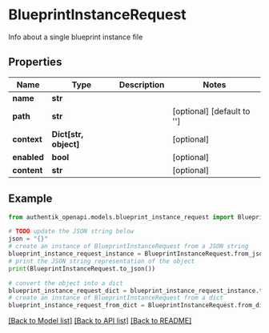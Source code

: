 # BlueprintInstanceRequest

Info about a single blueprint instance file

## Properties

Name | Type | Description | Notes
------------ | ------------- | ------------- | -------------
**name** | **str** |  | 
**path** | **str** |  | [optional] [default to '']
**context** | **Dict[str, object]** |  | [optional] 
**enabled** | **bool** |  | [optional] 
**content** | **str** |  | [optional] 

## Example

```python
from authentik_openapi.models.blueprint_instance_request import BlueprintInstanceRequest

# TODO update the JSON string below
json = "{}"
# create an instance of BlueprintInstanceRequest from a JSON string
blueprint_instance_request_instance = BlueprintInstanceRequest.from_json(json)
# print the JSON string representation of the object
print(BlueprintInstanceRequest.to_json())

# convert the object into a dict
blueprint_instance_request_dict = blueprint_instance_request_instance.to_dict()
# create an instance of BlueprintInstanceRequest from a dict
blueprint_instance_request_from_dict = BlueprintInstanceRequest.from_dict(blueprint_instance_request_dict)
```
[[Back to Model list]](../README.md#documentation-for-models) [[Back to API list]](../README.md#documentation-for-api-endpoints) [[Back to README]](../README.md)


